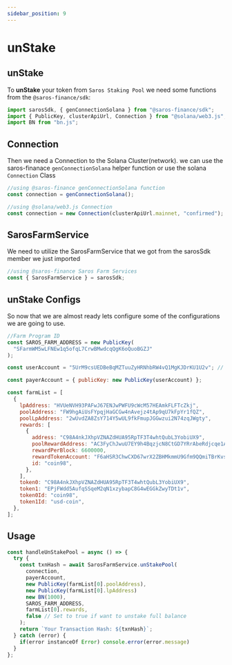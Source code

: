 ```yaml
---
sidebar_position: 9
---
```


# unStake

## unStake

To **unStake** your token from `Saros Staking Pool` we need some functions from the `@saros-finance/sdk`:

```js
import sarosSdk, { genConnectionSolana } from "@saros-finance/sdk";
import { PublicKey, clusterApiUrl, Connection } from "@solana/web3.js";
import BN from "bn.js";
```

## Connection

Then we need a Connection to the Solana Cluster(network). we can use the saros-finanace `genConnectionSolana` helper function or use the solana `Connection` Class

```js
//using @saros-finance genConnectionSolana function
const connection = genConnectionSolana();

//using @solana/web3.js Connection
const connection = new Connection(clusterApiUrl.mainnet, "confirmed");
```

## SarosFarmService

We need to utilize the SarosFarmService that we got from the sarosSdk member we just imported

```js
//using @saros-finance Saros Farm Services
const { SarosFarmService } = sarosSdk;
```

## unStake Configs

So now that we are almost ready lets configure some of the configurations we are going to use.

```js
//Farm Program ID
const SAROS_FARM_ADDRESS = new PublicKey(
  "SFarmWM5wLFNEw1q5ofqL7CrwBMwdcqQgK6oQuoBGZJ"
);

const userAccount = "5UrM9csUEDBeBqMZTuuZyHRNhbRW4vQ1MgKJDrKU1U2v"; // owner address

const payerAccount = { publicKey: new PublicKey(userAccount) };

const farmList = [
  {
    lpAddress: "HVUeNVH93PAFwJ67ENJwPWFU9cWcM57HEAmkFLFTcZkj",
    poolAddress: "FW9hgAiUsFYpqjHaGCGw4nAvejz4tAp9qU7kFpYr1fQZ",
    poolLpAddress: "2wUvdZA8ZsY714Y5wUL9fkFmupJGGwzui2N74zqJWgty",
    rewards: [
      {
        address: "C98A4nkJXhpVZNAZdHUA95RpTF3T4whtQubL3YobiUX9",
        poolRewardAddress: "AC3FyChJwuU7EY9h4BqzjcN8CtGD7YRrAbeRdjcqe1AW",
        rewardPerBlock: 6600000,
        rewardTokenAccount: "F6aHSR3ChwCXD67wrX2ZBHMkmmU9Gfm9QQmiTBrKvsmJ",
        id: "coin98",
      },
    ],
    token0: "C98A4nkJXhpVZNAZdHUA95RpTF3T4whtQubL3YobiUX9",
    token1: "EPjFWdd5AufqSSqeM2qN1xzybapC8G4wEGGkZwyTDt1v",
    token0Id: "coin98",
    token1Id: "usd-coin",
  },
];
```

## Usage

```js
const handleUnStakePool = async () => {
  try {
    const txnHash = await SarosFarmService.unStakePool(
      connection,
      payerAccount,
      new PublicKey(farmList[0].poolAddress),
      new PublicKey(farmList[0].lpAddress)
      new BN(1000),
      SAROS_FARM_ADDRESS,
      farmList[0].rewards,
      false // Set to true if want to unstake full balance
    );
    return `Your Transaction Hash: ${txnHash}`;
  } catch (error) {
    if(error instanceOf Error) console.error(error.message)
  }
};
```
